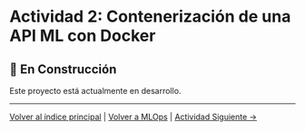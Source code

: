 # Actividad 2: Contenerización de una API ML con Docker

## 🚧 En Construcción

Este proyecto está actualmente en desarrollo.

---

[Volver al índice principal](../../README.md) | [Volver a MLOps](../README.md) | [Actividad Siguiente →](../Actividad_3_Despliegue_Automatizado/README.md)
